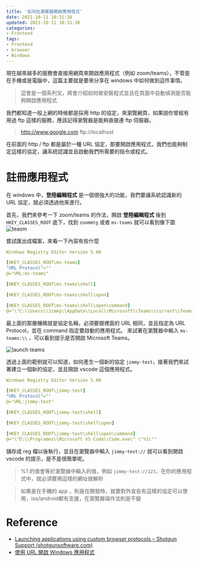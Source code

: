 ```yaml
---
title: '如何在瀏覽器開啟應用程式'
date: 2021-10-11 10:31:38
updated: 2021-10-11 10:31:38
categories:
- Frontend
tags:
- Frontend
- browser
- Windows
---
```


現在越來越多的服務會直接用網頁來開啟應用程式（例如 zoom/teams），不管是在手機或是電腦中，這篇主要就是要來分享在 windows 中如何做到這件事情。

<!-- more -->

> 這會是一個系列文，將會介紹如何做安裝程式並且在頁面中自動偵測是否能夠開啟應用程式

我們都知道一般上網的時候都是採用 http 的協定，來瀏覽網頁，如果說你曾經有用過 ftp 這樣的服務，應該記得瀏覽器是能夠直接連 ftp 伺服器。

> http://www.google.com
> ftp://localhost

在前面的 http / ftp 都是屬於一種 URL 協定，那要開啟應用程式，我們也能夠制定這樣的協定，讓系統認識並且啟動我們所需要的指令或程式。

# 註冊應用程式

在 windows 中，**登陸編輯程式** 是一個很強大的功能，我們要讓系統認識新的 URL 協定，就必須透過他來進行。

首先，我們來參考一下 zoom/teams 的作法，開啟 **登陸編輯程式** 後到 `HKEY_CLASSES_ROOT` 底下，找到 `zoommtg` 或者 `ms-teams` 就可以看到像下圖
![teasm](teams.jpg)

嘗試匯出成檔案，來看一下內容有些什麼

```yml
Windows Registry Editor Version 5.00

[HKEY_CLASSES_ROOT\ms-teams]
"URL Protocol"=""
@="URL:ms-teams"

[HKEY_CLASSES_ROOT\ms-teams\shell]

[HKEY_CLASSES_ROOT\ms-teams\shell\open]

[HKEY_CLASSES_ROOT\ms-teams\shell\open\command]
@="\"C:\\Users\\Jimmy\\AppData\\Local\\Microsoft\\Teams\\current\\Teams.exe\" \"%1\""
```

最上面的那層機碼就是協定名稱，必須要跟裡面的 URL 相同，並且指定為 URL Protocol，並在 command 指定要啟動的應用程式。
來試著在瀏覽器中輸入 `ms-teams:\\` ，可以看到提示是否開啟 Microsoft Teams。

![launch teams](launch-teams.jpg)

透過上面的範例就可以知道，如何產生一個新的協定 `jimmy-test`，接著我們來試著建立一個新的協定，並且開啟 vscode 這個應用程式。

```yaml
Windows Registry Editor Version 5.00

[HKEY_CLASSES_ROOT\jimmy-test]
"URL Protocol"=""
@="URL:jimmy-test"

[HKEY_CLASSES_ROOT\jimmy-test\shell]

[HKEY_CLASSES_ROOT\jimmy-test\shell\open]

[HKEY_CLASSES_ROOT\jimmy-test\shell\open\command]
@="\"D:\\Programes\\Microsoft VS Code\\Code.exe\" \"%1\""
```

儲存成 reg 檔以後執行，並且在瀏覽器中輸入 `jimmy-test://` 就可以看到開啟 vscode 的提示，是不是很簡單呢。

> %1 的值會等於瀏覽器中輸入的值，例如 `jimmy-test://123`，在你的應用程式中，就必須要用這樣的網址做解析

> 如果是在手機的 app ，則是在開發時，就要對外宣告有這樣的協定可以使用，ios/android都有支援，在瀏覽器端作法則是不變

# Reference

* [Launching applications using custom browser protocols – Shotgun Support (shotgunsoftware.com)](https://support.shotgunsoftware.com/hc/en-us/articles/219031308-Launching-applications-using-custom-browser-protocols)
* [使用 URL 開啟 Windows 應用程式](https://blog.poychang.net/registering-and-open-an-app-with-custom-uri-scheme/)
